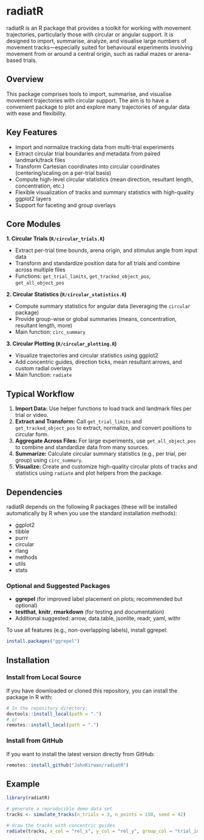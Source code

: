 # radiatR

radiatR is an R package that provides a toolkit for working with movement trajectories, particularly those with circular or angular support. It is designed to import, summarise, analyze, and visualise large numbers of movement tracks—especially suited for behavioural experiments involving movement from or around a central origin, such as radial mazes or arena-based trials.

## Overview

This package comprises tools to import, summarise, and visualise movement trajectories with circular support. The aim is to have a convenient package to plot and explore many trajectories of angular data with ease and flexibility.

## Key Features

- Import and normalize tracking data from multi-trial experiments
- Extract circular trial boundaries and metadata from paired landmark/track files
- Transform Cartesian coordinates into circular coordinates (centering/scaling on a per-trial basis)
- Compute high-level circular statistics (mean direction, resultant length, concentration, etc.)
- Flexible visualization of tracks and summary statistics with high-quality ggplot2 layers
- Support for faceting and group overlays

## Core Modules

**1. Circular Trials (`R/circular_trials.R`)**
- Extract per-trial time bounds, arena origin, and stimulus angle from input data
- Transform and standardize position data for all trials and combine across multiple files
- Functions: `get_trial_limits`, `get_tracked_object_pos`, `get_all_object_pos`

**2. Circular Statistics (`R/circular_statistics.R`)**
- Compute summary statistics for angular data (leveraging the `circular` package)
- Provide group-wise or global summaries (means, concentration, resultant length, more)
- Main function: `circ_summary`

**3. Circular Plotting (`R/circular_plotting.R`)**
- Visualize trajectories and circular statistics using ggplot2
- Add concentric guides, direction ticks, mean resultant arrows, and custom radial overlays
- Main function: `radiate`

## Typical Workflow

1. **Import Data:** Use helper functions to load track and landmark files per trial or video.
2. **Extract and Transform:** Call `get_trial_limits` and `get_tracked_object_pos` to extract, normalize, and convert positions to circular form.
3. **Aggregate Across Files:** For large experiments, use `get_all_object_pos` to combine and standardize data from many sources.
4. **Summarize:** Calculate circular summary statistics (e.g., per trial, per group) using `circ_summary`.
5. **Visualize:** Create and customize high-quality circular plots of tracks and statistics using `radiate` and plot helpers from the package.

## Dependencies

radiatR depends on the following R packages (these will be installed automatically by R when you use the standard installation methods):

- ggplot2
- tibble
- purrr
- circular
- rlang
- methods
- utils
- stats

### Optional and Suggested Packages
- **ggrepel** (for improved label placement on plots; recommended but optional)
- **testthat**, **knitr**, **rmarkdown** (for testing and documentation)
- Additional suggested: arrow, data.table, jsonlite, readr, yaml, withr

To use all features (e.g., non-overlapping labels), install ggrepel:

```r
install.packages("ggrepel")
```

## Installation

### Install from Local Source
If you have downloaded or cloned this repository, you can install the package in R with:

```r
# In the repository directory:
devtools::install_local(path = ".")
# or
remotes::install_local(path = ".")
```

### Install from GitHub
If you want to install the latest version directly from GitHub:

```r
remotes::install_github("JohnKirwan/radiatR")
```

## Example

```r
library(radiatR)

# generate a reproducible demo data set
tracks <- simulate_tracks(n_trials = 3, n_points = 150, seed = 42)

# draw the tracks with concentric guides
radiate(tracks, x_col = "rel_x", y_col = "rel_y", group_col = "trial_id")
```
